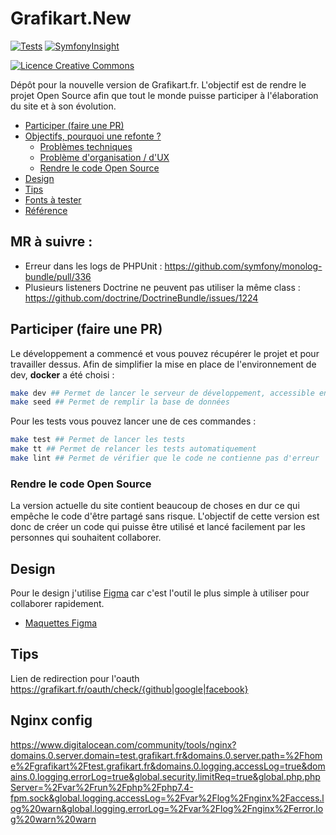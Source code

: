 # Grafikart.New

[![Tests](https://github.com/Grafikart/Grafikart.fr/workflows/Tests/badge.svg)](https://github.com/Grafikart/Grafikart.fr/actions?query=workflow%3ATests)
[![SymfonyInsight](https://insight.symfony.com/projects/0aed16f6-8916-4755-be7f-4adcadca72fe/mini.svg)](https://insight.symfony.com/projects/0aed16f6-8916-4755-be7f-4adcadca72fe)

<a rel="license" href="http://creativecommons.org/licenses/by-nc-nd/4.0/"><img alt="Licence Creative Commons" style="border-width:0" src="https://i.creativecommons.org/l/by-nc-nd/4.0/80x15.png" /></a>

Dépôt pour la nouvelle version de Grafikart.fr. L'objectif est de rendre le projet Open Source afin que tout le monde puisse participer à l'élaboration du site et à son évolution.

<!-- START doctoc generated TOC please keep comment here to allow auto update -->
<!-- DON'T EDIT THIS SECTION, INSTEAD RE-RUN doctoc TO UPDATE -->

- [Participer (faire une PR)](#participer-faire-une-pr)
- [Objectifs, pourquoi une refonte ?](#objectifs-pourquoi-une-refonte-)
  - [Problèmes techniques](#probl%C3%A8mes-techniques)
  - [Problème d'organisation / d'UX](#probl%C3%A8me-dorganisation--dux)
  - [Rendre le code Open Source](#rendre-le-code-open-source)
- [Design](#design)
- [Tips](#tips)
- [Fonts à tester](#fonts-%C3%A0-tester)
- [Référence](#r%C3%A9f%C3%A9rence)

<!-- END doctoc generated TOC please keep comment here to allow auto update -->

## MR à suivre :

- Erreur dans les logs de PHPUnit : https://github.com/symfony/monolog-bundle/pull/336
- Plusieurs listeners Doctrine ne peuvent pas utiliser la même class : https://github.com/doctrine/DoctrineBundle/issues/1224

## Participer (faire une PR)

Le développement a commencé et vous pouvez récupérer le projet et pour travailler dessus. Afin de simplifier la mise en place de l'environnement de dev, **docker** a été choisi :

```bash
make dev ## Permet de lancer le serveur de développement, accessible ensuite sur http://grafikart.localhost:8000
make seed ## Permet de remplir la base de données
```

Pour les tests vous pouvez lancer une de ces commandes :

```bash
make test ## Permet de lancer les tests
make tt ## Permet de relancer les tests automatiquement
make lint ## Permet de vérifier que le code ne contienne pas d'erreur
```

### Rendre le code Open Source

La version actuelle du site contient beaucoup de choses en dur ce qui empêche le code d'être partagé sans risque. L'objectif de cette version est donc de créer un code qui puisse être utilisé et lancé facilement par les personnes qui souhaitent collaborer.

## Design

Pour le design j'utilise [Figma](https://www.figma.com) car c'est l'outil le plus simple à utiliser pour collaborer rapidement.

- [Maquettes Figma](https://www.figma.com/file/HnamCOnYf7eWZCtRIru5o1/Site?node-id=17%3A2)

## Tips

Lien de redirection pour l'oauth https://grafikart.fr/oauth/check/{github|google|facebook}

## Nginx config

https://www.digitalocean.com/community/tools/nginx?domains.0.server.domain=test.grafikart.fr&domains.0.server.path=%2Fhome%2Fgrafikart%2Ftest.grafikart.fr&domains.0.logging.accessLog=true&domains.0.logging.errorLog=true&global.security.limitReq=true&global.php.phpServer=%2Fvar%2Frun%2Fphp%2Fphp7.4-fpm.sock&global.logging.accessLog=%2Fvar%2Flog%2Fnginx%2Faccess.log%20warn&global.logging.errorLog=%2Fvar%2Flog%2Fnginx%2Ferror.log%20warn%20warn

